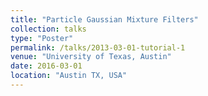 ```yaml
---
title: "Particle Gaussian Mixture Filters"
collection: talks
type: "Poster"
permalink: /talks/2013-03-01-tutorial-1
venue: "University of Texas, Austin"
date: 2016-03-01
location: "Austin TX, USA"
---
```


